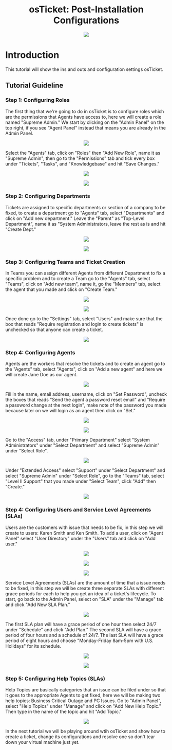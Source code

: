 <h1 align="center">osTicket: Post-Installation Configurations</h1>

<p align="center">
<img src="https://i.imgur.com/Clzj7Xs.png"/>
</p>

<h1>Introduction</h1>
This tutorial will show the ins and outs and configuration settings osTicket.<br />


<h2>Tutorial Guideline</h2>

<h3>Step 1: Configuring Roles</h3>

The first thing that we're going to do in osTicket is to configure roles which are the permissions that Agents have access to, here we will create a role named "Supreme Admin." We start by clicking on the "Admin Panel" on the top right, if you see "Agent Panel" instead that means you are already in the Admin Panel. 

 <p align="center">
<img src="https://github.com/Mwajiduddin/Mwajiduddin/blob/main/images/f1.png" />
</p>

Select the "Agents" tab, click on "Roles" then "Add New Role", name it as "Supreme Admin", then go to the "Permissions" tab and tick every box under "Tickets", "Tasks", and "Knowledgebase" and hit "Save Changes."

 <p align="center">
<img src="https://github.com/Mwajiduddin/Mwajiduddin/blob/main/images/f2.png" />
</p>

 <p align="center">
<img src="https://github.com/Mwajiduddin/Mwajiduddin/blob/main/images/f3.png" />
</p>

<h3>Step 2: Configuring Departments</h3>

Tickets are assigned to specific departments or section of a company to be fixed, to create a department go to "Agents" tab, select "Departments" and click on "Add new department." Leave the "Parent" as "Top-Level Department", name it as "System Administrators, leave the rest as is and hit "Create Dept."

 <p align="center">
<img src="https://github.com/Mwajiduddin/Mwajiduddin/blob/main/images/f4.png" />
</p>

 <p align="center">
<img src="https://github.com/Mwajiduddin/Mwajiduddin/blob/main/images/f5.png" />
</p>

<h3>Step 3: Configuring Teams and Ticket Creation</h3>

In Teams you can assign different Agents from different Department to fix a specific problem and to create a Team go to the "Agents" tab, select "Teams", click on "Add new team", name it, go the "Members" tab, select the agent that you made and click on "Create Team." 

 <p align="center">
<img src="https://github.com/Mwajiduddin/Mwajiduddin/blob/main/images/f6.png" />
</p>

 <p align="center">
<img src="https://github.com/Mwajiduddin/Mwajiduddin/blob/main/images/f7.png" />
</p>
Once done go to the "Settings" tab, select "Users" and make sure that the box that reads "Require registration and login to create tickets" is unchecked so that anyone can create a ticket.

 <p align="center">
<img src="https://github.com/Mwajiduddin/Mwajiduddin/blob/main/images/f8.png" />
</p>

<h3>Step 4: Configuring Agents</h3>

Agents are the workers that resolve the tickets and to create an agent go to the "Agents" tab, select "Agents", click on "Add a new agent" and here we will create Jane Doe as our agent. 

 <p align="center">
<img src="https://github.com/Mwajiduddin/Mwajiduddin/blob/main/images/f9.png" />
</p>

Fill in the name, email address, username, click on "Set Password", uncheck the boxes that reads "Send the agent a password reset email" and "Require a password change at the next login", make note of the password you made because later on we will login as an agent then click on "Set." 

 <p align="center">
<img src="https://github.com/Mwajiduddin/Mwajiduddin/blob/main/images/f10.png" />
</p>

 <p align="center">
<img src="https://github.com/Mwajiduddin/Mwajiduddin/blob/main/images/f11.png" />
</p>

Go to the "Access" tab, under "Primary Department" select "System Administrators" under "Select Department" and select "Supreme Admin" under "Select Role". 

 <p align="center">
<img src="https://github.com/Mwajiduddin/Mwajiduddin/blob/main/images/f12.png" />
</p>

Under "Extended Access" select "Support" under "Select Department" and select "Supreme Admin" under "Select Role", go to the "Teams" tab, select "Level II Support" that you made under "Select Team", click "Add" then "Create." 

 <p align="center">
<img src="https://github.com/Mwajiduddin/Mwajiduddin/blob/main/images/f13.png" />
</p>

<h3>Step 4: Configuring Users and Service Level Agreements (SLAs) </h3>

Users are the customers with issue that needs to be fix, in this step we will create to users: Karen Smith and Ken Smith. To add a user, click on "Agent Panel" select "User Directory" under the "Users" tab and click on "Add user." 

 <p align="center">
<img src="https://github.com/Mwajiduddin/Mwajiduddin/blob/main/images/f15.png" />
</p>

 <p align="center">
<img src="https://github.com/Mwajiduddin/Mwajiduddin/blob/main/images/f16.png" />
</p>

 <p align="center">
<img src="https://github.com/Mwajiduddin/Mwajiduddin/blob/main/images/f17.png" />
</p>

Service Level Agreements (SLAs) are the amount of time that a issue needs to be fixed, in this step we will be create three separate SLAs with different grace periods for each to help you get an idea of a ticket's lifecycle. To start, go back to the Admin Panel, select on "SLA" under the "Manage" tab and click "Add New SLA Plan." 

 <p align="center">
<img src="https://github.com/Mwajiduddin/Mwajiduddin/blob/main/images/f18.png" />
</p>

The first SLA plan will have a grace period of one hour then select 24/7 under "Schedule" and click "Add Plan." The second SLA will have a grace period of four hours and a schedule of 24/7. The last SLA will have a grace period of eight hours and choose "Monday-Friday 8am-5pm with U.S. Holidays" for its schedule. 

 <p align="center">
<img src="https://github.com/Mwajiduddin/Mwajiduddin/blob/main/images/f19.png" />
</p>

 <p align="center">
<img src="https://github.com/Mwajiduddin/Mwajiduddin/blob/main/images/f20.png" />
</p>




<h3>Step 5: Configuring Help Topics (SLAs) </h3>

Help Topics are basically categories that an issue can be filed under so that it goes to the appropriate Agents to get fixed, here we will be making two help topics: Business Critical Outage and PC Issues. Go to "Admin Panel", select "Help Topics" under "Manage" and click on "Add New Help Topic." Then type in the name of the topic and hit "Add Topic."

 <p align="center">
<img src="https://github.com/Mwajiduddin/Mwajiduddin/blob/main/images/f21.png" />
</p>
 
In the next tutorial we will be playing around wtih osTicket and show how to create a ticket, change its configurations and resolve one so don't tear down your virtual machine just yet.











